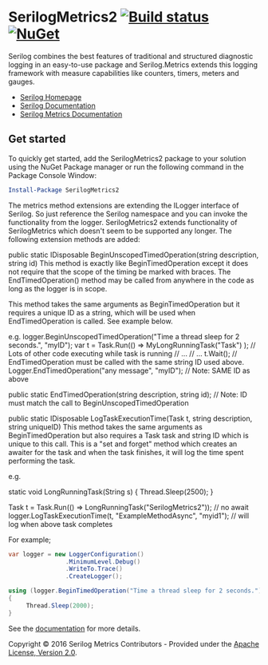 SerilogMetrics2 [![Build status](https://ci.appveyor.com/api/projects/status/ou1ofq2vvc0gd0jo/branch/master?svg=true)](https://ci.appveyor.com/project/mivano/serilog-metrics/branch/master) [![NuGet](https://img.shields.io/nuget/v/SerilogMetrics.svg)](https://www.nuget.org/packages/SerilogMetrics/)
=================================================================================================================================================

Serilog combines the best features of traditional and structured diagnostic logging in an easy-to-use package and Serilog.Metrics extends this logging framework with measure capabilities like counters, timers, meters and gauges.

* [Serilog Homepage](http://serilog.net)
* [Serilog Documentation](https://github.com/serilog/serilog/wiki)
* [Serilog Metrics Documentation](https://github.com/serilog-metrics/serilog-metrics/wiki)

## Get started
To quickly get started, add the SerilogMetrics2 package to your solution using the NuGet Package manager or run the following command in the Package Console Window:

```powershell
Install-Package SerilogMetrics2
```

The metrics method extensions are extending the ILogger interface of Serilog. So just reference the Serilog namespace and you can invoke the functionality from the logger.
SerilogMetrics2 extends functionality of SerilogMetrics which doesn't seem to be supported any longer.
The following extension methods are added:

public static IDisposable BeginUnscopedTimedOperation(string description, string id)
This method is exactly like BeginTimedOperation except it does not require that the scope of the timing be marked with braces.
The EndTimedOperation() method may be called from anywhere in the code as long as the logger is in scope. 

This method takes the same arguments as BeginTimedOperation but it requires a unique ID as a string,
which will be used when EndTimedOperation is called. See example below.

e.g.
logger.BeginUnscopedTimedOperation("Time a thread sleep for 2 seconds.", "myID");
var t = Task.Run(() => MyLongRunningTask("Task") );
// Lots of other code executing while task is running
// ...
// ...
t.Wait();
// EndTimedOperation must be called with the same string ID used above.
Logger.EndTimedOperation("any message", "myID"); // Note: SAME ID as above

public static EndTimedOperation(string description, string id); // Note: ID must match the call to BeginUnscopedTimedOperation

public static IDisposable LogTaskExecutionTime(Task t, string description, string uniqueID)
This method takes the same arguments as BeginTimedOperation but also requires a Task task and string ID which is unique to this call.
This is a "set and forget" method which creates an awaiter for the task and when the task finishes, it will log the time spent performing the task.

e.g.

static void LongRunningTask(String s)
{
    Thread.Sleep(2500);
}

Task t = Task.Run(() => LongRunningTask("SerilogMetrics2"));    // no await
logger.LogTaskExecutionTime(t, "ExampleMethodAsync", "myid1");  // will log when above task completes

For example;
```csharp
var logger = new LoggerConfiguration()
                .MinimumLevel.Debug()
                .WriteTo.Trace()
                .CreateLogger();

using (logger.BeginTimedOperation("Time a thread sleep for 2 seconds."))
{
     Thread.Sleep(2000);
}
```

See the [documentation](https://github.com/serilog-metrics/serilog-metrics/wiki) for more details.

Copyright &copy; 2016 Serilog Metrics Contributors - Provided under the [Apache License, Version 2.0](http://apache.org/licenses/LICENSE-2.0.html).
